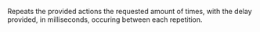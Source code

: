 Repeats the provided actions the requested amount of times, with the delay provided, in milliseconds, occuring between each repetition.
